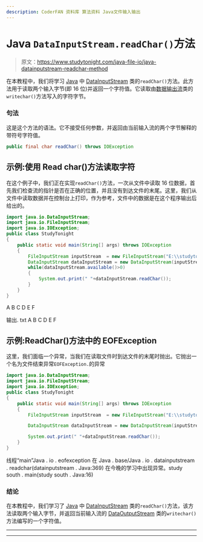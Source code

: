 ```yaml
---
description: CoderFAN 资料库 算法资料 Java文件输入输出
---
```


# Java `DataInputStream.readChar()`方法

> 原文：<https://www.studytonight.com/java-file-io/java-datainputstream-readchar-method>

在本教程中，我们将学习 [Java](https://www.studytonight.com/java/) 中 [DataInputStream](https://www.studytonight.com/java-file-io/java-datainputstream-class) 类的`readChar()`方法。此方法用于读取两个输入字节(即 16 位)并返回一个字符值。它读取由[数据输出流](https://www.studytonight.com/java-file-io/java-dataoutputstream-class)类的`writechar()`方法写入的字符字节。

### 句法

这是这个方法的语法。它不接受任何参数，并返回由当前输入流的两个字节解释的带符号字符值。

```java
public final char readChar() throws IOException
```

## 示例:使用 Read char()方法读取字符

在这个例子中，我们正在实现`readChar()`方法，一次从文件中读取 16 位数据，首先我们检查流的指针是否在正确的位置，并且没有到达文件的末尾。这里，我们从文件中读取数据并在控制台上打印，作为参考，文件中的数据是在这个程序输出后给出的。

```java
import java.io.DataInputStream;
import java.io.FileInputStream;
import java.io.IOException;
public class StudyTonight 
{
	public static void main(String[] args) throws IOException 
	{ 
		FileInputStream inputStream  = new FileInputStream("E:\\studytonight\\output.txt"); 
		DataInputStream dataInputStream = new DataInputStream(inputStream); 
		while(dataInputStream.available()>0)
		{	           
            System.out.print(" "+dataInputStream.readChar());  
        }  
	}  
}
```

A B C D E F

输出. txt
A B C D E F

## 示例:ReadChar()方法中的 EOFException

这里，我们面临一个异常，当我们在读取文件时到达文件的末尾时抛出。它抛出一个名为文件结束异常`EOFException.`的异常

```java
import java.io.DataInputStream;
import java.io.FileInputStream;
import java.io.IOException;
public class StudyTonight 
{
	public static void main(String[] args) throws IOException 
	{ 
		FileInputStream inputStream  = new FileInputStream("E:\\studytonight\\output.txt"); 

		DataInputStream dataInputStream = new DataInputStream(inputStream); 

		System.out.print(" "+dataInputStream.readChar());          
	}  
}
```

线程“main”Java . io . eofexception
在 Java . base/Java . io . datainputstream . readchar(datainputstream . Java:369)
在今晚的学习中出现异常。study south . main(study south . Java:16)

### 结论

在本教程中，我们学习了 [Java](https://www.studytonight.com/java/) 中 [DataInputStream](https://www.studytonight.com/java-file-io/java-datainputstream-class) 类的`readChar()`方法，该方法读取两个输入字节，并返回当前输入流的 [DataOutputStream](https://www.studytonight.com/java-file-io/java-dataoutputstream-class) 类的`writechar()`方法编写的一个字符值。

* * *

* * *